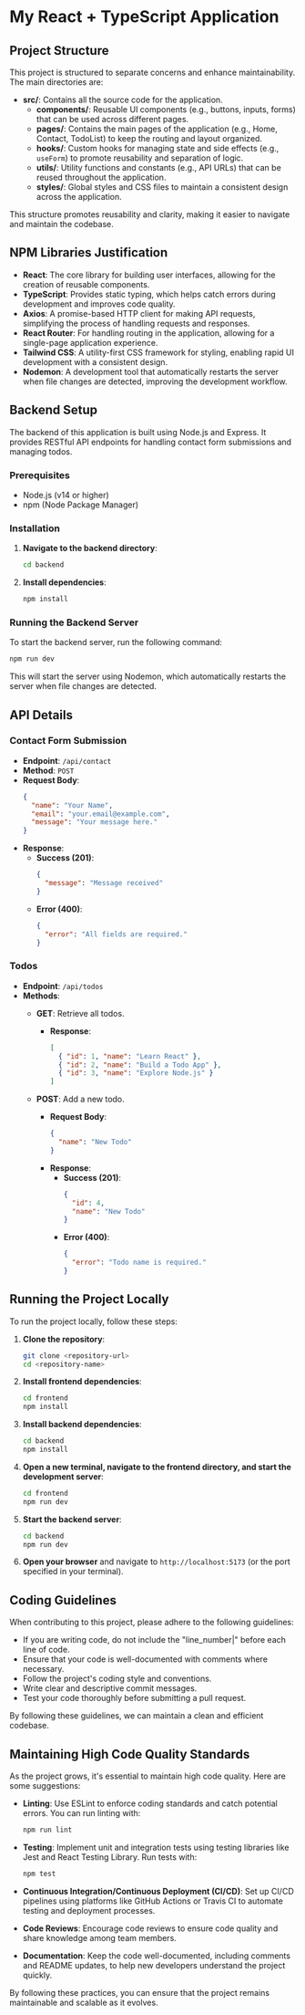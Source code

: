 # My React + TypeScript Application

## Project Structure

This project is structured to separate concerns and enhance maintainability. The main directories are:

- **src/**: Contains all the source code for the application.
  - **components/**: Reusable UI components (e.g., buttons, inputs, forms) that can be used across different pages.
  - **pages/**: Contains the main pages of the application (e.g., Home, Contact, TodoList) to keep the routing and layout organized.
  - **hooks/**: Custom hooks for managing state and side effects (e.g., `useForm`) to promote reusability and separation of logic.
  - **utils/**: Utility functions and constants (e.g., API URLs) that can be reused throughout the application.
  - **styles/**: Global styles and CSS files to maintain a consistent design across the application.

This structure promotes reusability and clarity, making it easier to navigate and maintain the codebase.

## NPM Libraries Justification

- **React**: The core library for building user interfaces, allowing for the creation of reusable components.
- **TypeScript**: Provides static typing, which helps catch errors during development and improves code quality.
- **Axios**: A promise-based HTTP client for making API requests, simplifying the process of handling requests and responses.
- **React Router**: For handling routing in the application, allowing for a single-page application experience.
- **Tailwind CSS**: A utility-first CSS framework for styling, enabling rapid UI development with a consistent design.
- **Nodemon**: A development tool that automatically restarts the server when file changes are detected, improving the development workflow.

## Backend Setup

The backend of this application is built using Node.js and Express. It provides RESTful API endpoints for handling contact form submissions and managing todos.

### Prerequisites

- Node.js (v14 or higher)
- npm (Node Package Manager)

### Installation

1. **Navigate to the backend directory**:
   ```bash
   cd backend
   ```

2. **Install dependencies**:
   ```bash
   npm install
   ```

### Running the Backend Server

To start the backend server, run the following command:
```bash
npm run dev
```
This will start the server using Nodemon, which automatically restarts the server when file changes are detected.

## API Details

### Contact Form Submission

- **Endpoint**: `/api/contact`
- **Method**: `POST`
- **Request Body**:
  ```json
  {
    "name": "Your Name",
    "email": "your.email@example.com",
    "message": "Your message here."
  }
  ```
- **Response**:
  - **Success (201)**:
    ```json
    {
      "message": "Message received"
    }
    ```
  - **Error (400)**:
    ```json
    {
      "error": "All fields are required."
    }
    ```

### Todos

- **Endpoint**: `/api/todos`
- **Methods**:
  - **GET**: Retrieve all todos.
    - **Response**:
      ```json
      [
        { "id": 1, "name": "Learn React" },
        { "id": 2, "name": "Build a Todo App" },
        { "id": 3, "name": "Explore Node.js" }
      ]
      ```

  - **POST**: Add a new todo.
    - **Request Body**:
      ```json
      {
        "name": "New Todo"
      }
      ```
    - **Response**:
      - **Success (201)**:
        ```json
        {
          "id": 4,
          "name": "New Todo"
        }
        ```
      - **Error (400)**:
        ```json
        {
          "error": "Todo name is required."
        }
        ```

## Running the Project Locally

To run the project locally, follow these steps:

1. **Clone the repository**:
   ```bash
   git clone <repository-url>
   cd <repository-name>
   ```

2. **Install frontend dependencies**:
   ```bash
   cd frontend
   npm install
   ```

3. **Install backend dependencies**:
   ```bash
   cd backend
   npm install
   ```

4. **Open a new terminal, navigate to the frontend directory, and start the development server**:
   ```bash
   cd frontend
   npm run dev
   ```

5. **Start the backend server**:
   ```bash
   cd backend
   npm run dev
   ```

6. **Open your browser** and navigate to `http://localhost:5173` (or the port specified in your terminal).

## Coding Guidelines

When contributing to this project, please adhere to the following guidelines:

- If you are writing code, do not include the "line_number|" before each line of code.
- Ensure that your code is well-documented with comments where necessary.
- Follow the project's coding style and conventions.
- Write clear and descriptive commit messages.
- Test your code thoroughly before submitting a pull request.

By following these guidelines, we can maintain a clean and efficient codebase.

## Maintaining High Code Quality Standards

As the project grows, it's essential to maintain high code quality. Here are some suggestions:

- **Linting**: Use ESLint to enforce coding standards and catch potential errors. You can run linting with:
  ```bash
  npm run lint
  ```

- **Testing**: Implement unit and integration tests using testing libraries like Jest and React Testing Library. Run tests with:
  ```bash
  npm test
  ```

- **Continuous Integration/Continuous Deployment (CI/CD)**: Set up CI/CD pipelines using platforms like GitHub Actions or Travis CI to automate testing and deployment processes.

- **Code Reviews**: Encourage code reviews to ensure code quality and share knowledge among team members.

- **Documentation**: Keep the code well-documented, including comments and README updates, to help new developers understand the project quickly.

By following these practices, you can ensure that the project remains maintainable and scalable as it evolves.